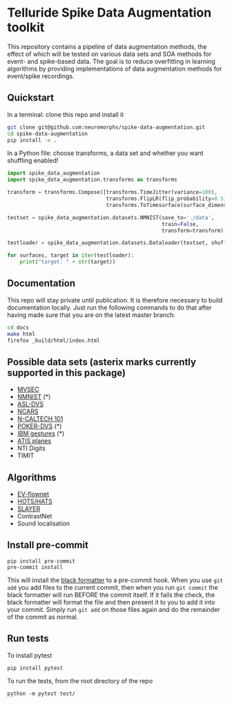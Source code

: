 # Telluride Spike Data Augmentation toolkit
This repository contains a pipeline of data augmentation methods, the effect of which will be tested on various data sets and SOA methods for event- and spike-based data. The goal is to reduce overfitting in learning algorithms by providing implementations of data augmentation methods for event/spike recordings.

## Quickstart
In a terminal: clone this repo and install it
```bash
git clone git@github.com:neuromorphs/spike-data-augmentation.git
cd spike-data-augmentation
pip install -e .
```

In a Python file: choose transforms, a data set and whether you want shuffling enabled!
```python
import spike_data_augmentation
import spike_data_augmentation.transforms as transforms

transform = transforms.Compose([transforms.TimeJitter(variance=100),
                                transforms.FlipLR(flip_probability=0.5),
                                transforms.ToTimesurface(surface_dimensions=(7,7), tau=5e3),])

testset = spike_data_augmentation.datasets.NMNIST(save_to='./data',
                                                  train=False,
                                                  transform=transform)

testloader = spike_data_augmentation.datasets.Dataloader(testset, shuffle=True)

for surfaces, target in iter(testloader):
    print("target: " + str(target))
```

## Documentation
This repo will stay private until publication. It is therefore necessary to build documentation locally. Just run the following commands to do that after having made sure that you are on the latest master branch:
```bash
cd docs
make html
firefox _build/html/index.html
```

## Possible data sets (asterix marks currently supported in this package)
- [MVSEC](https://daniilidis-group.github.io/mvsec/)
- [NMNIST](https://www.garrickorchard.com/datasets/n-mnist) (\*)
- [ASL-DVS](https://github.com/PIX2NVS/NVS2Graph)
- [NCARS](https://www.prophesee.ai/dataset-n-cars/)
- [N-CALTECH 101](https://www.garrickorchard.com/datasets/n-caltech101)
- [POKER-DVS](http://www2.imse-cnm.csic.es/caviar/POKERDVS.html) (\*)
- [IBM gestures](http://www.research.ibm.com/dvsgesture/) (\*)
- [ATIS planes](https://www.westernsydney.edu.au/bens/home/reproducible_research/atis_planes)
- NTI Digits
- TIMIT

## Algorithms
- [EV-flownet](https://arxiv.org/pdf/1802.06898.pdf)
- [HOTS/HATS](http://openaccess.thecvf.com/content_cvpr_2018/papers/Sironi_HATS_Histograms_of_CVPR_2018_paper.pdf)
- [SLAYER](https://papers.nips.cc/paper/7415-slayer-spike-layer-error-reassignment-in-time.pdf)
- ContrastNet
- Sound localisation

## Install pre-commit

```
pip install pre-commit
pre-commit install
```

This will install the [black formatter](https://black.readthedocs.io/en/stable/) to a pre-commit hook. When you use ```git add``` you add files to the current commit, then when you run ```git commit``` the black formatter will run BEFORE the commit itself. If it fails the check, the black formatter will format the file and then present it to you to add it into your commit. Simply run ```git add``` on those files again and do the remainder of the commit as normal.

## Run tests

To install pytest

```
pip install pytest
```

To run the tests, from the root directory of the repo

```
python -m pytest test/
```
